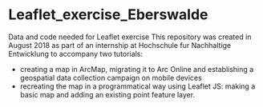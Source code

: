 # Leaflet_exercise_Eberswalde
Data and code needed for Leaflet exercise
This repository was created in August 2018 as part of an internship at Hochschule fur Nachhaltige Entwicklung to accompany two tutorials: 
- creating a map in ArcMap, migrating it to Arc Online and establishing a geospatial data collection campaign on mobile devices
- recreating the map in a programmatical way using Leaflet JS: making a basic map and adding an existing point feature layer.
